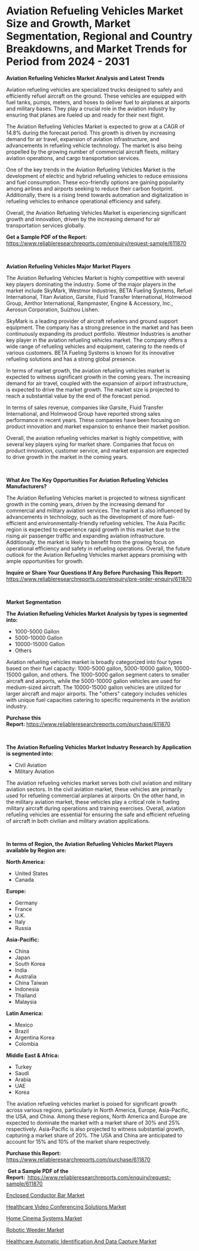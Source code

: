 <p><h1>Aviation Refueling Vehicles Market Size and Growth, Market Segmentation, Regional and Country Breakdowns, and Market Trends for Period from 2024 -  2031</h1></p><p><strong>Aviation Refueling Vehicles Market Analysis and Latest Trends</strong></p>
<p><p>Aviation refueling vehicles are specialized trucks designed to safely and efficiently refuel aircraft on the ground. These vehicles are equipped with fuel tanks, pumps, meters, and hoses to deliver fuel to airplanes at airports and military bases. They play a crucial role in the aviation industry by ensuring that planes are fueled up and ready for their next flight.</p><p>The Aviation Refueling Vehicles Market is expected to grow at a CAGR of 14.8% during the forecast period. This growth is driven by increasing demand for air travel, expansion of aviation infrastructure, and advancements in refueling vehicle technology. The market is also being propelled by the growing number of commercial aircraft fleets, military aviation operations, and cargo transportation services.</p><p>One of the key trends in the Aviation Refueling Vehicles Market is the development of electric and hybrid refueling vehicles to reduce emissions and fuel consumption. These eco-friendly options are gaining popularity among airlines and airports seeking to reduce their carbon footprint. Additionally, there is a rising trend towards automation and digitalization in refueling vehicles to enhance operational efficiency and safety.</p><p>Overall, the Aviation Refueling Vehicles Market is experiencing significant growth and innovation, driven by the increasing demand for air transportation services globally.</p></p>
<p><strong>Get a Sample PDF of the Report:&nbsp;</strong> <a href="https://www.reliableresearchreports.com/enquiry/request-sample/611870">https://www.reliableresearchreports.com/enquiry/request-sample/611870</a></p>
<p>&nbsp;</p>
<p><strong>Aviation Refueling Vehicles Major Market Players</strong></p>
<p><p>The Aviation Refueling Vehicles Market is highly competitive with several key players dominating the industry. Some of the major players in the market include SkyMark, Westmor Industries, BETA Fueling Systems, Refuel International, Titan Aviation, Garsite, Fluid Transfer International, Holmwood Group, Amthor International, Rampmaster, Engine & Accessory, Inc., Aerosun Corporation, Suizhou Lishen.</p><p>SkyMark is a leading provider of aircraft refuelers and ground support equipment. The company has a strong presence in the market and has been continuously expanding its product portfolio. Westmor Industries is another key player in the aviation refueling vehicles market. The company offers a wide range of refueling vehicles and equipment, catering to the needs of various customers. BETA Fueling Systems is known for its innovative refueling solutions and has a strong global presence.</p><p>In terms of market growth, the aviation refueling vehicles market is expected to witness significant growth in the coming years. The increasing demand for air travel, coupled with the expansion of airport infrastructure, is expected to drive the market growth. The market size is projected to reach a substantial value by the end of the forecast period.</p><p>In terms of sales revenue, companies like Garsite, Fluid Transfer International, and Holmwood Group have reported strong sales performance in recent years. These companies have been focusing on product innovation and market expansion to enhance their market position.</p><p>Overall, the aviation refueling vehicles market is highly competitive, with several key players vying for market share. Companies that focus on product innovation, customer service, and market expansion are expected to drive growth in the market in the coming years.</p></p>
<p>&nbsp;</p>
<p><strong>What Are The Key Opportunities For Aviation Refueling Vehicles Manufacturers?</strong></p>
<p><p>The Aviation Refueling Vehicles market is projected to witness significant growth in the coming years, driven by the increasing demand for commercial and military aviation services. The market is also influenced by advancements in technology, such as the development of more fuel-efficient and environmentally-friendly refueling vehicles. The Asia Pacific region is expected to experience rapid growth in this market due to the rising air passenger traffic and expanding aviation infrastructure. Additionally, the market is likely to benefit from the growing focus on operational efficiency and safety in refueling operations. Overall, the future outlook for the Aviation Refueling Vehicles market appears promising with ample opportunities for growth.</p></p>
<p><strong>Inquire or Share Your Questions If Any Before Purchasing This Report:</strong> <a href="https://www.reliableresearchreports.com/enquiry/pre-order-enquiry/611870">https://www.reliableresearchreports.com/enquiry/pre-order-enquiry/611870</a></p>
<p>&nbsp;</p>
<p><strong>Market Segmentation</strong></p>
<p><strong>The Aviation Refueling Vehicles Market Analysis by types is segmented into:</strong></p>
<p><ul><li>1000-5000 Gallon</li><li>5000-10000 Gallon</li><li>10000-15000 Gallon</li><li>Others</li></ul></p>
<p><p>Aviation refueling vehicles market is broadly categorized into four types based on their fuel capacity: 1000-5000 gallon, 5000-10000 gallon, 10000-15000 gallon, and others. The 1000-5000 gallon segment caters to smaller aircraft and airports, while the 5000-10000 gallon vehicles are used for medium-sized aircraft. The 10000-15000 gallon vehicles are utilized for larger aircraft and major airports. The "others" category includes vehicles with unique fuel capacities catering to specific requirements in the aviation industry.</p></p>
<p><strong>Purchase this Report:&nbsp;</strong><a href="https://www.reliableresearchreports.com/purchase/611870">https://www.reliableresearchreports.com/purchase/611870</a></p>
<p>&nbsp;</p>
<p><strong>The Aviation Refueling Vehicles Market Industry Research by Application is segmented into:</strong></p>
<p><ul><li>Civil Aviation</li><li>Military Aviation</li></ul></p>
<p><p>The aviation refueling vehicles market serves both civil aviation and military aviation sectors. In the civil aviation market, these vehicles are primarily used for refueling commercial airplanes at airports. On the other hand, in the military aviation market, these vehicles play a critical role in fueling military aircraft during operations and training exercises. Overall, aviation refueling vehicles are essential for ensuring the safe and efficient refueling of aircraft in both civilian and military aviation applications.</p></p>
<p>&nbsp;</p>
<p><strong>In terms of Region, the Aviation Refueling Vehicles Market Players available by Region are:</strong></p>
<p>
    <p> <strong> North America: </strong>
        <ul>
            <li>United States</li>
            <li>Canada</li>
        </ul>
        </p> 
    <p> <strong> Europe: </strong>
        <ul>
            <li>Germany</li>
            <li>France</li>
            <li>U.K.</li>
            <li>Italy</li>
            <li>Russia</li>
        </ul>
        </p> 
    <p> <strong> Asia-Pacific: </strong>
        <ul>
            <li>China</li>
            <li>Japan</li>
            <li>South Korea</li>
            <li>India</li>
            <li>Australia</li>
            <li>China Taiwan</li>
            <li>Indonesia</li>
            <li>Thailand</li>
            <li>Malaysia</li>
        </ul>
        </p> 
    <p> <strong> Latin America: </strong>
        <ul>
            <li>Mexico</li>
            <li>Brazil</li>
            <li>Argentina Korea</li>
            <li>Colombia</li>
        </ul>
        </p> 
    <p> <strong> Middle East & Africa: </strong>
        <ul>
            <li>Turkey</li>
            <li>Saudi</li>
            <li>Arabia</li>
            <li>UAE</li>
            <li>Korea</li>
        </ul>
    </p>
    </p>
<p><p>The aviation refueling vehicles market is poised for significant growth across various regions, particularly in North America, Europe, Asia-Pacific, the USA, and China. Among these regions, North America and Europe are expected to dominate the market with a market share of 30% and 25% respectively. Asia-Pacific is also projected to witness substantial growth, capturing a market share of 20%. The USA and China are anticipated to account for 15% and 10% of the market share respectively.</p></p>
<p><strong>Purchase this Report: </strong><a href="https://www.reliableresearchreports.com/purchase/611870">https://www.reliableresearchreports.com/purchase/611870</a></p>
<p>&nbsp;<strong>Get a Sample PDF of the Report:&nbsp;&nbsp;</strong><a href="https://www.reliableresearchreports.com/enquiry/request-sample/611870">https://www.reliableresearchreports.com/enquiry/request-sample/611870</a></p>
<p><strong></strong></p>
<p><p><a href="https://github.com/indrystar/Market-Research-Report-List-2/blob/main/enclosed-conductor-bar-market.md">Enclosed Conductor Bar Market</a></p><p><a href="https://medium.com/@edwinhayes25/healthcare-video-conferencing-solutions-market-size-reveals-the-best-marketing-channels-in-global-848364ac6e72">Healthcare Video Conferencing Solutions Market</a></p><p><a href="https://issuu.com/reportprime-2/docs/home-cinema-systems-market-size-2030.pptx">Home Cinema Systems Market</a></p><p><a href="https://github.com/AKSHATREPORTPRIME/Market-Research-Report-List-3/blob/main/robotic-weeder-market.md">Robotic Weeder Market</a></p><p><a href="https://medium.com/@edwinhayes25/healthcare-automatic-identification-and-data-capture-market-competitive-analysis-market-trends-3d9999ec51ef">Healthcare Automatic Identification And Data Capture Market</a></p></p>